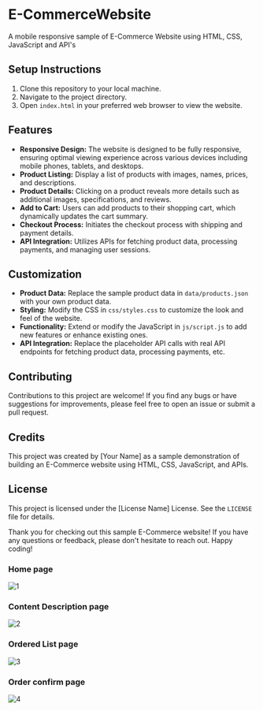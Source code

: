 # E-CommerceWebsite
 A mobile responsive sample of E-Commerce Website using HTML, CSS, JavaScript and API's
 
 
## Setup Instructions

1. Clone this repository to your local machine.
2. Navigate to the project directory.
3. Open `index.html` in your preferred web browser to view the website.

## Features

- **Responsive Design:** The website is designed to be fully responsive, ensuring optimal viewing experience across various devices including mobile phones, tablets, and desktops.
- **Product Listing:** Display a list of products with images, names, prices, and descriptions.
- **Product Details:** Clicking on a product reveals more details such as additional images, specifications, and reviews.
- **Add to Cart:** Users can add products to their shopping cart, which dynamically updates the cart summary.
- **Checkout Process:** Initiates the checkout process with shipping and payment details.
- **API Integration:** Utilizes APIs for fetching product data, processing payments, and managing user sessions.

## Customization

- **Product Data:** Replace the sample product data in `data/products.json` with your own product data.
- **Styling:** Modify the CSS in `css/styles.css` to customize the look and feel of the website.
- **Functionality:** Extend or modify the JavaScript in `js/script.js` to add new features or enhance existing ones.
- **API Integration:** Replace the placeholder API calls with real API endpoints for fetching product data, processing payments, etc.

## Contributing

Contributions to this project are welcome! If you find any bugs or have suggestions for improvements, please feel free to open an issue or submit a pull request.

## Credits

This project was created by [Your Name] as a sample demonstration of building an E-Commerce website using HTML, CSS, JavaScript, and APIs.

## License

This project is licensed under the [License Name] License. See the `LICENSE` file for details.

Thank you for checking out this sample E-Commerce website! If you have any questions or feedback, please don't hesitate to reach out. Happy coding!

 
### Home page
![1](https://user-images.githubusercontent.com/17312616/65086776-b1beb080-d9d0-11e9-9983-143d61ed8fdc.png)



### Content Description page
![2](https://user-images.githubusercontent.com/17312616/65086777-b1beb080-d9d0-11e9-9e2b-af3b7210bdf3.png)



### Ordered List page
![3](https://user-images.githubusercontent.com/17312616/65086778-b2574700-d9d0-11e9-9377-8e4886f582a8.png)



### Order confirm page
![4](https://user-images.githubusercontent.com/17312616/65086779-b2efdd80-d9d0-11e9-95d5-4b1a48eafe04.png)
